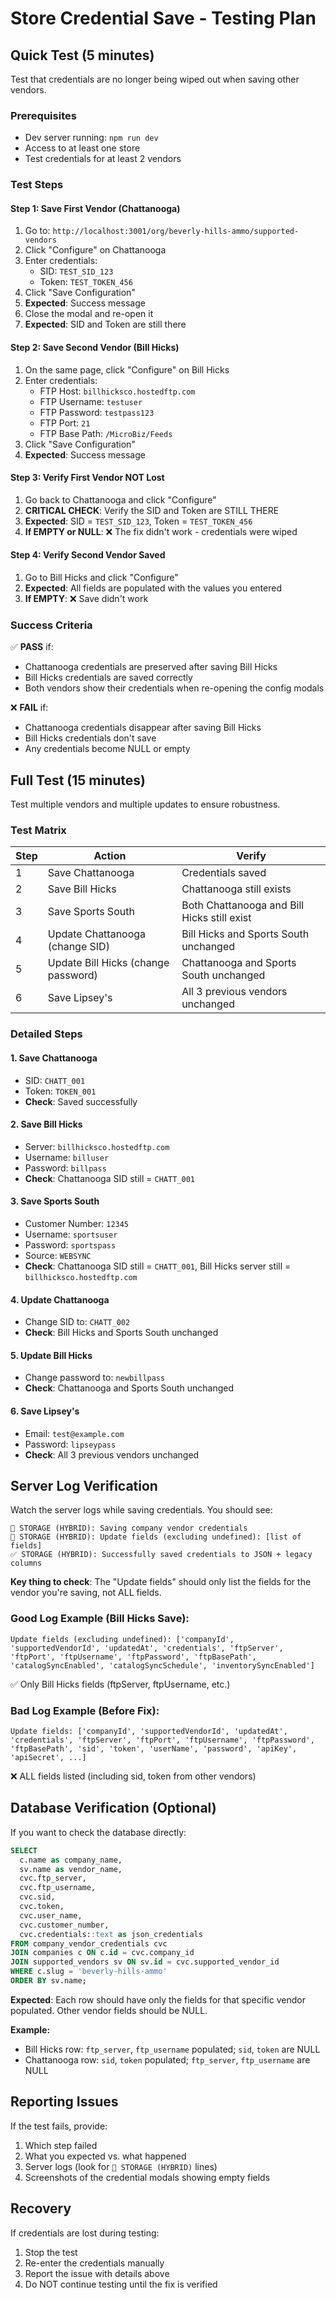 # Store Credential Save - Testing Plan

## Quick Test (5 minutes)

Test that credentials are no longer being wiped out when saving other vendors.

### Prerequisites
- Dev server running: `npm run dev`
- Access to at least one store
- Test credentials for at least 2 vendors

### Test Steps

#### Step 1: Save First Vendor (Chattanooga)
1. Go to: `http://localhost:3001/org/beverly-hills-ammo/supported-vendors`
2. Click "Configure" on Chattanooga
3. Enter credentials:
   - SID: `TEST_SID_123`
   - Token: `TEST_TOKEN_456`
4. Click "Save Configuration"
5. **Expected**: Success message
6. Close the modal and re-open it
7. **Expected**: SID and Token are still there

#### Step 2: Save Second Vendor (Bill Hicks)
1. On the same page, click "Configure" on Bill Hicks
2. Enter credentials:
   - FTP Host: `billhicksco.hostedftp.com`
   - FTP Username: `testuser`
   - FTP Password: `testpass123`
   - FTP Port: `21`
   - FTP Base Path: `/MicroBiz/Feeds`
3. Click "Save Configuration"  
4. **Expected**: Success message

#### Step 3: Verify First Vendor NOT Lost
1. Go back to Chattanooga and click "Configure"
2. **CRITICAL CHECK**: Verify the SID and Token are STILL THERE
3. **Expected**: SID = `TEST_SID_123`, Token = `TEST_TOKEN_456`
4. **If EMPTY or NULL**: ❌ The fix didn't work - credentials were wiped

#### Step 4: Verify Second Vendor Saved
1. Go to Bill Hicks and click "Configure"
2. **Expected**: All fields are populated with the values you entered
3. **If EMPTY**: ❌ Save didn't work

### Success Criteria

✅ **PASS** if:
- Chattanooga credentials are preserved after saving Bill Hicks
- Bill Hicks credentials are saved correctly
- Both vendors show their credentials when re-opening the config modals

❌ **FAIL** if:
- Chattanooga credentials disappear after saving Bill Hicks
- Bill Hicks credentials don't save
- Any credentials become NULL or empty

## Full Test (15 minutes)

Test multiple vendors and multiple updates to ensure robustness.

### Test Matrix

| Step | Action | Verify |
|------|--------|--------|
| 1 | Save Chattanooga | Credentials saved |
| 2 | Save Bill Hicks | Chattanooga still exists |
| 3 | Save Sports South | Both Chattanooga and Bill Hicks still exist |
| 4 | Update Chattanooga (change SID) | Bill Hicks and Sports South unchanged |
| 5 | Update Bill Hicks (change password) | Chattanooga and Sports South unchanged |
| 6 | Save Lipsey's | All 3 previous vendors unchanged |

### Detailed Steps

#### 1. Save Chattanooga
- SID: `CHATT_001`
- Token: `TOKEN_001`
- **Check**: Saved successfully

#### 2. Save Bill Hicks
- Server: `billhicksco.hostedftp.com`
- Username: `billuser`
- Password: `billpass`
- **Check**: Chattanooga SID still = `CHATT_001`

#### 3. Save Sports South
- Customer Number: `12345`
- Username: `sportsuser`
- Password: `sportspass`
- Source: `WEBSYNC`
- **Check**: Chattanooga SID still = `CHATT_001`, Bill Hicks server still = `billhicksco.hostedftp.com`

#### 4. Update Chattanooga
- Change SID to: `CHATT_002`
- **Check**: Bill Hicks and Sports South unchanged

#### 5. Update Bill Hicks
- Change password to: `newbillpass`
- **Check**: Chattanooga and Sports South unchanged

#### 6. Save Lipsey's
- Email: `test@example.com`
- Password: `lipseypass`
- **Check**: All 3 previous vendors unchanged

## Server Log Verification

Watch the server logs while saving credentials. You should see:

```
💾 STORAGE (HYBRID): Saving company vendor credentials
💾 STORAGE (HYBRID): Update fields (excluding undefined): [list of fields]
✅ STORAGE (HYBRID): Successfully saved credentials to JSON + legacy columns
```

**Key thing to check**: The "Update fields" should only list the fields for the vendor you're saving, not ALL fields.

### Good Log Example (Bill Hicks Save):
```
Update fields (excluding undefined): ['companyId', 'supportedVendorId', 'updatedAt', 'credentials', 'ftpServer', 'ftpPort', 'ftpUsername', 'ftpPassword', 'ftpBasePath', 'catalogSyncEnabled', 'catalogSyncSchedule', 'inventorySyncEnabled']
```
✅ Only Bill Hicks fields (ftpServer, ftpUsername, etc.)

### Bad Log Example (Before Fix):
```
Update fields: ['companyId', 'supportedVendorId', 'updatedAt', 'credentials', 'ftpServer', 'ftpPort', 'ftpUsername', 'ftpPassword', 'ftpBasePath', 'sid', 'token', 'userName', 'password', 'apiKey', 'apiSecret', ...]
```
❌ ALL fields listed (including sid, token from other vendors)

## Database Verification (Optional)

If you want to check the database directly:

```sql
SELECT 
  c.name as company_name,
  sv.name as vendor_name,
  cvc.ftp_server,
  cvc.ftp_username,
  cvc.sid,
  cvc.token,
  cvc.user_name,
  cvc.customer_number,
  cvc.credentials::text as json_credentials
FROM company_vendor_credentials cvc
JOIN companies c ON c.id = cvc.company_id
JOIN supported_vendors sv ON sv.id = cvc.supported_vendor_id
WHERE c.slug = 'beverly-hills-ammo'
ORDER BY sv.name;
```

**Expected**: Each row should have only the fields for that specific vendor populated. Other vendor fields should be NULL.

**Example:**
- Bill Hicks row: `ftp_server`, `ftp_username` populated; `sid`, `token` are NULL
- Chattanooga row: `sid`, `token` populated; `ftp_server`, `ftp_username` are NULL

## Reporting Issues

If the test fails, provide:

1. Which step failed
2. What you expected vs. what happened
3. Server logs (look for `💾 STORAGE (HYBRID)` lines)
4. Screenshots of the credential modals showing empty fields

## Recovery

If credentials are lost during testing:

1. Stop the test
2. Re-enter the credentials manually
3. Report the issue with details above
4. Do NOT continue testing until the fix is verified


